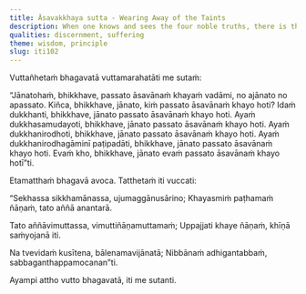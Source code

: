 ```yaml
---
title: Āsavakkhaya sutta - Wearing Away of the Taints
description: When one knows and sees the four noble truths, there is the wearing away of the taints.
qualities: discernment, suffering
theme: wisdom, principle
slug: iti102
---
```


Vuttañhetaṁ bhagavatā vuttamarahatāti me sutaṁ:

“Jānatohaṁ, bhikkhave, passato āsavānaṁ khayaṁ vadāmi, no ajānato no apassato. Kiñca, bhikkhave, jānato, kiṁ passato āsavānaṁ khayo hoti? Idaṁ dukkhanti, bhikkhave, jānato passato āsavānaṁ khayo hoti. Ayaṁ dukkhasamudayoti, bhikkhave, jānato passato āsavānaṁ khayo hoti. Ayaṁ dukkhanirodhoti, bhikkhave, jānato passato āsavānaṁ khayo hoti. Ayaṁ dukkhanirodhagāminī paṭipadāti, bhikkhave, jānato passato āsavānaṁ khayo hoti. Evaṁ kho, bhikkhave, jānato evaṁ passato āsavānaṁ khayo hotī”ti.

Etamatthaṁ bhagavā avoca. Tatthetaṁ iti vuccati:

“Sekhassa sikkhamānassa,
ujumaggānusārino;
Khayasmiṁ paṭhamaṁ ñāṇaṁ,
tato aññā anantarā.

Tato aññāvimuttassa,
vimuttiñāṇamuttamaṁ;
Uppajjati khaye ñāṇaṁ,
khīṇā saṁyojanā iti.

Na tvevidaṁ kusītena,
bālenamavijānatā;
Nibbānaṁ adhigantabbaṁ,
sabbaganthappamocanan”ti.

Ayampi attho vutto bhagavatā, iti me sutanti.
